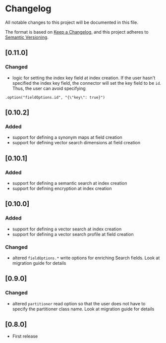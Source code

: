 # Changelog

All notable changes to this project will be documented in this file.

The format is based on [Keep a Changelog](https://keepachangelog.com/en/1.0.0/),
and this project adheres to [Semantic Versioning](https://semver.org/spec/v2.0.0.html).

## [0.11.0]

### Changed 

- logic for setting the index key field at index creation. If the user hasn't specified the index key field,
the connector will set the key field to be <code>id</code>. Thus, the user can avoid specifying
```
.option("fieldOptions.id", "{\"key\": true}")
```


## [0.10.2]

### Added

- support for defining a synonym maps at field creation
- support for defining vector search dimensions at field creation

## [0.10.1]

### Added

- support for defining a semantic search at index creation
- support for defining encryption at index creation

## [0.10.0]

### Added

- support for defining a vector search at index creation
- support for defining a vector search profile at field creation

### Changed
- altered <code>fieldOptions.*</code> write options for enriching Search fields. 
Look at migration guide for details

## [0.9.0]

### Changed

- altered <code>partitioner</code> read option so that the user does not have to specify the partitioner class name.
Look at migration guide for details

## [0.8.0]

- First release